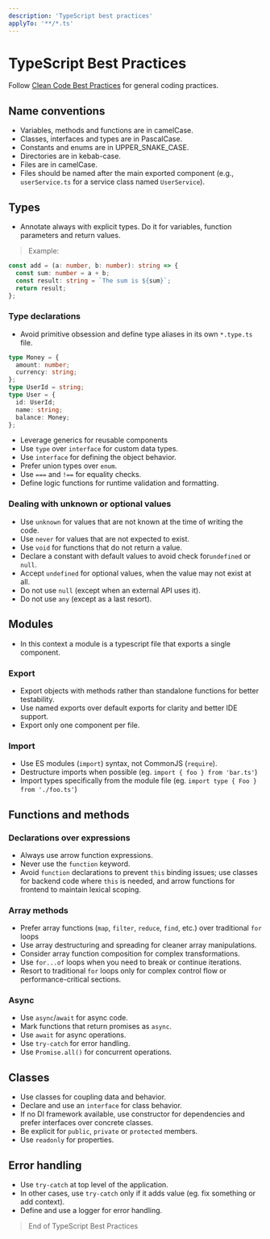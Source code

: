 ```yaml
---
description: 'TypeScript best practices'
applyTo: '**/*.ts'
---
```


# TypeScript Best Practices

Follow [Clean Code Best Practices](bst_clean-code.instructions.md) for general coding practices.

## Name conventions

- Variables, methods and functions are in camelCase.
- Classes, interfaces and types are in PascalCase.
- Constants and enums are in UPPER_SNAKE_CASE.
- Directories are in kebab-case.
- Files are in camelCase.
- Files should be named after the main exported component (e.g., `userService.ts` for a service class named `UserService`).

## Types

- Annotate always with explicit types. Do it for variables, function parameters and return values.

> Example:

```ts
const add = (a: number, b: number): string => {
  const sum: number = a + b;
  const result: string = `The sum is ${sum}`;
  return result;
};
```

### Type declarations

- Avoid primitive obsession and define type aliases in its own `*.type.ts` file.

```ts
type Money = {
  amount: number;
  currency: string;
};
type UserId = string;
type User = {
  id: UserId;
  name: string;
  balance: Money;
};
```

- Leverage generics for reusable components
- Use `type` over `interface` for custom data types.
- Use `interface` for defining the object behavior.
- Prefer union types over `enum`.
- Use `===` and `!==` for equality checks.
- Define logic functions for runtime validation and formatting.

### Dealing with unknown or optional values

- Use `unknown` for values that are not known at the time of writing the code.
- Use `never` for values that are not expected to exist.
- Use `void` for functions that do not return a value.
- Declare a constant with default values to avoid check for`undefined` or `null`.
- Accept `undefined` for optional values, when the value may not exist at all.
- Do not use `null` (except when an external API uses it).
- Do not use `any` (except as a last resort).

## Modules

- In this context a module is a typescript file that exports a single component.

### Export

- Export objects with methods rather than standalone functions for better testability.
- Use named exports over default exports for clarity and better IDE support.
- Export only one component per file.

### Import

- Use ES modules (`import`) syntax, not CommonJS (`require`).
- Destructure imports when possible (eg. `import { foo } from 'bar.ts'`)
- Import types specifically from the module file (eg. `import type { Foo } from './foo.ts'`)

## Functions and methods

### Declarations over expressions

- Always use arrow function expressions.
- Never use the `function` keyword.
- Avoid `function` declarations to prevent `this` binding issues; use classes for backend code where `this` is needed, and arrow functions for frontend to maintain lexical scoping.

### Array methods

- Prefer array functions (`map`, `filter`, `reduce`, `find`, etc.) over traditional `for` loops
- Use array destructuring and spreading for cleaner array manipulations.
- Consider array function composition for complex transformations.
- Use `for...of` loops when you need to break or continue iterations.
- Resort to traditional `for` loops only for complex control flow or performance-critical sections.

### Async

- Use `async`/`await` for async code.
- Mark functions that return promises as `async`.
- Use `await` for async operations.
- Use `try-catch` for error handling.
- Use `Promise.all()` for concurrent operations.

## Classes

- Use classes for coupling data and behavior.
- Declare and use an `interface` for class behavior.
- If no DI framework available, use constructor for dependencies and prefer interfaces over concrete classes.
- Be explicit for `public`, `private` or `protected` members.
- Use `readonly` for properties.

## Error handling

- Use `try-catch` at top level of the application.
- In other cases, use `try-catch` only if it adds value (eg. fix something or add context).
- Define and use a logger for error handling.

> End of TypeScript Best Practices
